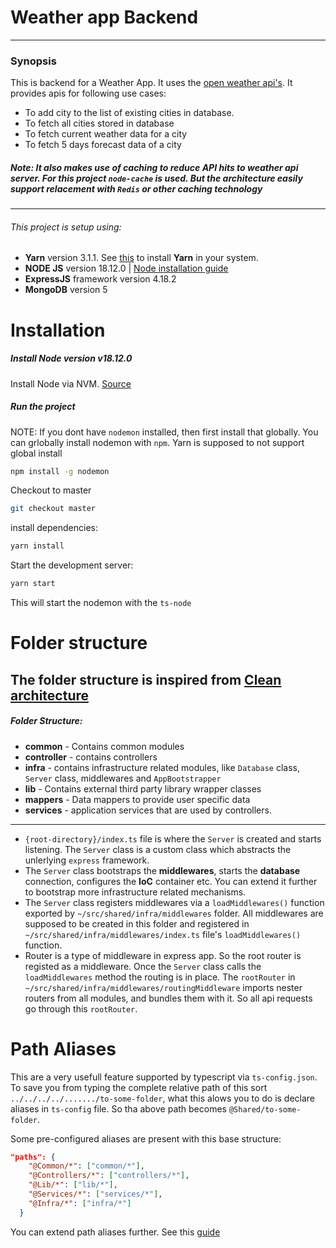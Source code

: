 

 # Weather app Backend
  ----------------------------------------------------------------------------------------------
 ### Synopsis
 This is backend for a Weather App. It uses the [open weather api's](https://openweathermap.org).
 It provides apis for following use cases:
 - To add city to the list of existing cities in database.
 - To fetch all cities stored in database
 - To fetch current weather data for a city
 - To fetch 5 days forecast data of a city
 
##### Note: It also makes use of caching to reduce API hits to weather api server. For this project `node-cache` is used. But the architecture easily support relacement with `Redis` or other caching technology
 ----------------------------------------------------------------------------------------------
 ###### This project is setup using:
   - **Yarn** version 3.1.1. See [this](https://yarnpkg.com/getting-started/install) to install **Yarn** in your system.
   - **NODE JS** version 18.12.0 | [Node installation guide](https://www.digitalocean.com/community/tutorials/how-to-install-node-js-on-ubuntu-22-04)
   - **ExpressJS** framework version 4.18.2
   - **MongoDB** version 5
   
# Installation

##### Install Node version v18.12.0
 Install Node via NVM. [Source]("https://www.digitalocean.com/community/tutorials/how-to-install-node-js-on-ubuntu-22-04")

##### Run the project
NOTE: If you dont have `nodemon` installed, then first install that globally. You can grlobally install nodemon with `npm`. Yarn is supposed to not support global install
```sh
npm install -g nodemon
```
Checkout to master
   ```sh
   git checkout master
   ```
   install dependencies:
   ```sh
   yarn install
   ```
   
   Start the development server:
   ```sh
   yarn start
   ```
   This will start the nodemon with the `ts-node`
   
   # Folder structure
 
   The folder structure is inspired from [Clean architecture](https://khalilstemmler.com/articles/software-design-architecture/organizing-app-logic/)
   --------------------------------------------------------------------------------------------
   ##### Folder Structure:
   - **common** - Contains common modules
   - **controller** - contains controllers
   - **infra** - contains infrastructure related modules, like `Database` class, `Server` class, middlewares and `AppBootstrapper`
   - **lib** - Contains external third party library wrapper classes
   - **mappers** - Data mappers to provide user specific data
   - **services** - application services that are used by controllers.
----------------------------------------------------------------------------------------------
   - `{root-directory}/index.ts` file is where the `Server` is created and starts listening. The `Server` class is a custom class which abstracts the unlerlying `express` framework.
   - The `Server` class bootstraps the **middlewares**, starts the **database** connection, configures the **IoC** container etc. You can  extend it further to bootstrap more infrastructure related mechanisms.
   - The `Server` class registers middlewares via a `loadMiddlewares()` function exported by `~/src/shared/infra/middlewares` folder. All middlewares are supposed to be created in this folder and registered in `~/src/shared/infra/middlewares/index.ts` file's `loadMiddlewares()` function.
   - Router is a type of middleware in express app. So the root router is registed as a middleware. Once the `Server` class calls the `loadMiddlewares` method the routing is in place. The `rootRouter` in `~/src/shared/infra/middlewares/routingMiddleware` imports nester routers from all modules, and bundles them with it. So all api requests go through this `rootRouter`.
   

  # Path Aliases
 
  This are a very usefull feature supported by typescript via `ts-config.json`.
  To save you from typing the complete relative path of this sort `../../../../......./to-some-folder`, what this alows you to do is declare aliases in `ts-config` file. So tha above path becomes `@Shared/to-some-folder`.
  
  Some pre-configured aliases are present with this base structure:
  ```json
 "paths": {
      "@Common/*": ["common/*"],
      "@Controllers/*": ["controllers/*"],
      "@Lib/*": ["lib/*"],
      "@Services/*": ["services/*"],
      "@Infra/*": ["infra/*"]
    }
```

You can extend path aliases further. See this [guide](https://www.typescriptlang.org/docs/handbook/module-resolution.html)
